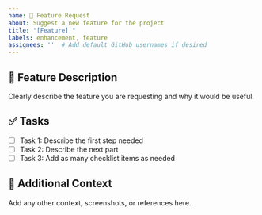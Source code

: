 ```yaml
---
name: 🚀 Feature Request
about: Suggest a new feature for the project
title: "[Feature] "
labels: enhancement, feature
assignees: ''  # Add default GitHub usernames if desired
---
```


## 📌 Feature Description

Clearly describe the feature you are requesting and why it would be useful.

## ✅ Tasks

- [ ] Task 1: Describe the first step needed
- [ ] Task 2: Describe the next part
- [ ] Task 3: Add as many checklist items as needed

## 📎 Additional Context

Add any other context, screenshots, or references here.
